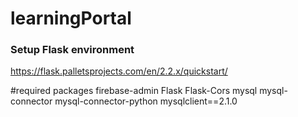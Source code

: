 # learningPortal

### Setup Flask environment

https://flask.palletsprojects.com/en/2.2.x/quickstart/

#required packages
firebase-admin
Flask
Flask-Cors
mysql
mysql-connector
mysql-connector-python
mysqlclient==2.1.0
